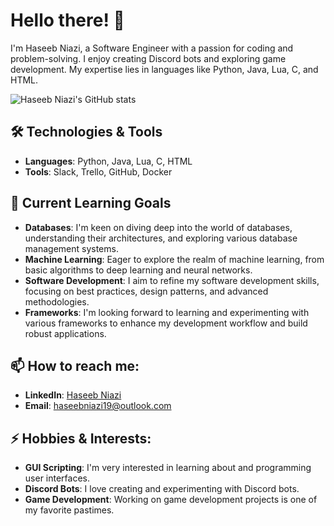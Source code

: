 # Hello there! 👋

I'm Haseeb Niazi, a Software Engineer with a passion for coding and problem-solving. I enjoy creating Discord bots and exploring game development. My expertise lies in languages like Python, Java, Lua, C, and HTML.

![Haseeb Niazi's GitHub stats](https://github-readme-stats.vercel.app/api?username=haseebn19&show_icons=true&theme=radical)

## 🛠️ Technologies & Tools

- **Languages**: Python, Java, Lua, C, HTML
- **Tools**: Slack, Trello, GitHub, Docker

## 🌱 Current Learning Goals

- **Databases**: I'm keen on diving deep into the world of databases, understanding their architectures, and exploring various database management systems.
- **Machine Learning**: Eager to explore the realm of machine learning, from basic algorithms to deep learning and neural networks.
- **Software Development**: I aim to refine my software development skills, focusing on best practices, design patterns, and advanced methodologies.
- **Frameworks**: I'm looking forward to learning and experimenting with various frameworks to enhance my development workflow and build robust applications.

## 📫 How to reach me:

- **LinkedIn**: [Haseeb Niazi](https://www.linkedin.com/in/haseebn/)
- **Email**: haseebniazi19@outlook.com

## ⚡ Hobbies & Interests:

- **GUI Scripting**: I'm very interested in learning about and programming user interfaces.
- **Discord Bots**: I love creating and experimenting with Discord bots.
- **Game Development**: Working on game development projects is one of my favorite pastimes.

